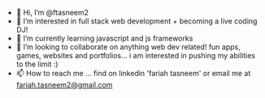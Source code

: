 - 👋 Hi, I’m @ftasneem2
- 👀 I’m interested in full stack web development + becoming a live coding DJ!
- 🌱 I’m currently learning javascript and js frameworks
- 💞️ I’m looking to collaborate on anything web dev related! fun apps, games, websites and portfolios... i am interested in pushing my abilities to the limit :)
- 📫 How to reach me ... find on linkedin 'fariah tasneem' or email me at fariah.tasneem2@gmail.com

<!---
ftasneem2/ftasneem2 is a ✨ special ✨ repository because its `README.md` (this file) appears on your GitHub profile.
You can click the Preview link to take a look at your changes.
--->
